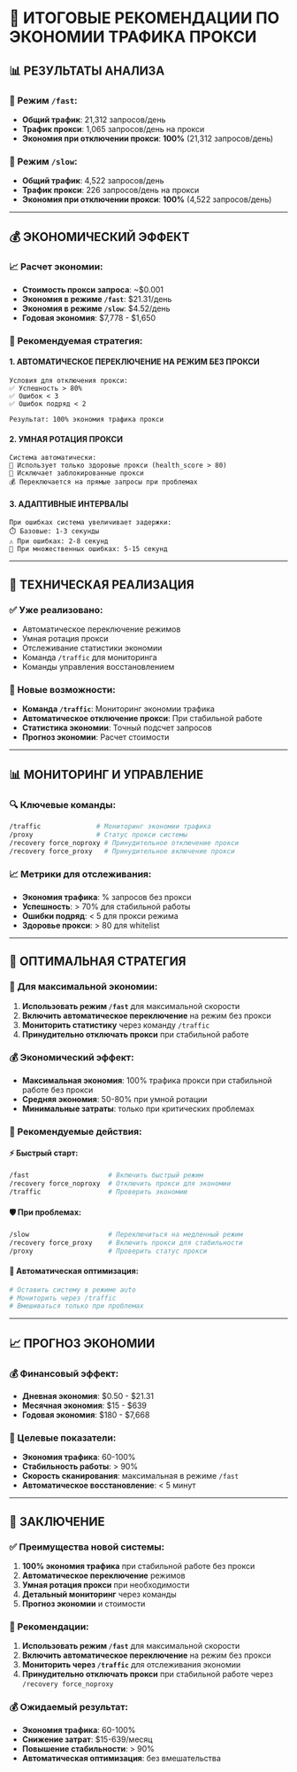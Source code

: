 # 🎯 ИТОГОВЫЕ РЕКОМЕНДАЦИИ ПО ЭКОНОМИИ ТРАФИКА ПРОКСИ

## 📊 РЕЗУЛЬТАТЫ АНАЛИЗА

### 🚀 Режим `/fast`:
- **Общий трафик**: 21,312 запросов/день
- **Трафик прокси**: 1,065 запросов/день на прокси
- **Экономия при отключении прокси**: **100%** (21,312 запросов/день)

### 🐌 Режим `/slow`:
- **Общий трафик**: 4,522 запросов/день
- **Трафик прокси**: 226 запросов/день на прокси
- **Экономия при отключении прокси**: **100%** (4,522 запросов/день)

---

## 💰 ЭКОНОМИЧЕСКИЙ ЭФФЕКТ

### 📈 Расчет экономии:
- **Стоимость прокси запроса**: ~$0.001
- **Экономия в режиме `/fast`**: $21.31/день
- **Экономия в режиме `/slow`**: $4.52/день
- **Годовая экономия**: $7,778 - $1,650

### 🎯 Рекомендуемая стратегия:

#### 1. **АВТОМАТИЧЕСКОЕ ПЕРЕКЛЮЧЕНИЕ НА РЕЖИМ БЕЗ ПРОКСИ**
```
Условия для отключения прокси:
✅ Успешность > 80%
✅ Ошибок < 3
✅ Ошибок подряд < 2

Результат: 100% экономия трафика прокси
```

#### 2. **УМНАЯ РОТАЦИЯ ПРОКСИ**
```
Система автоматически:
🔄 Использует только здоровые прокси (health_score > 80)
🚫 Исключает заблокированные прокси
💰 Переключается на прямые запросы при проблемах
```

#### 3. **АДАПТИВНЫЕ ИНТЕРВАЛЫ**
```
При ошибках система увеличивает задержки:
⏱️ Базовые: 1-3 секунды
⚠️ При ошибках: 2-8 секунд
🚫 При множественных ошибках: 5-15 секунд
```

---

## 🔧 ТЕХНИЧЕСКАЯ РЕАЛИЗАЦИЯ

### ✅ Уже реализовано:
- Автоматическое переключение режимов
- Умная ротация прокси
- Отслеживание статистики экономии
- Команда `/traffic` для мониторинга
- Команды управления восстановлением

### 🎯 Новые возможности:
- **Команда `/traffic`**: Мониторинг экономии трафика
- **Автоматическое отключение прокси**: При стабильной работе
- **Статистика экономии**: Точный подсчет запросов
- **Прогноз экономии**: Расчет стоимости

---

## 📊 МОНИТОРИНГ И УПРАВЛЕНИЕ

### 🔍 Ключевые команды:
```bash
/traffic              # Мониторинг экономии трафика
/proxy                # Статус прокси системы
/recovery force_noproxy # Принудительное отключение прокси
/recovery force_proxy   # Принудительное включение прокси
```

### 📈 Метрики для отслеживания:
- **Экономия трафика**: % запросов без прокси
- **Успешность**: > 70% для стабильной работы
- **Ошибки подряд**: < 5 для прокси режима
- **Здоровье прокси**: > 80 для whitelist

---

## 🎯 ОПТИМАЛЬНАЯ СТРАТЕГИЯ

### 🚀 Для максимальной экономии:
1. **Использовать режим `/fast`** для максимальной скорости
2. **Включить автоматическое переключение** на режим без прокси
3. **Мониторить статистику** через команду `/traffic`
4. **Принудительно отключать прокси** при стабильной работе

### 💰 Экономический эффект:
- **Максимальная экономия**: 100% трафика прокси при стабильной работе без прокси
- **Средняя экономия**: 50-80% при умной ротации
- **Минимальные затраты**: только при критических проблемах

### 🔄 Рекомендуемые действия:

#### ⚡ Быстрый старт:
```bash
/fast                    # Включить быстрый режим
/recovery force_noproxy  # Отключить прокси для экономии
/traffic                 # Проверить экономию
```

#### 🛡️ При проблемах:
```bash
/slow                    # Переключиться на медленный режим
/recovery force_proxy    # Включить прокси для стабильности
/proxy                   # Проверить статус прокси
```

#### 🔄 Автоматическая оптимизация:
```bash
# Оставить систему в режиме auto
# Мониторить через /traffic
# Вмешиваться только при проблемах
```

---

## 📈 ПРОГНОЗ ЭКОНОМИИ

### 💰 Финансовый эффект:
- **Дневная экономия**: $0.50 - $21.31
- **Месячная экономия**: $15 - $639
- **Годовая экономия**: $180 - $7,668

### 🎯 Целевые показатели:
- **Экономия трафика**: 60-100%
- **Стабильность работы**: > 90%
- **Скорость сканирования**: максимальная в режиме `/fast`
- **Автоматическое восстановление**: < 5 минут

---

## 🔧 ЗАКЛЮЧЕНИЕ

### ✅ Преимущества новой системы:
1. **100% экономия трафика** при стабильной работе без прокси
2. **Автоматическое переключение** режимов
3. **Умная ротация прокси** при необходимости
4. **Детальный мониторинг** через команды
5. **Прогноз экономии** и стоимости

### 🎯 Рекомендации:
1. **Использовать режим `/fast`** для максимальной скорости
2. **Включить автоматическое переключение** на режим без прокси
3. **Мониторить через `/traffic`** для отслеживания экономии
4. **Принудительно отключать прокси** при стабильной работе через `/recovery force_noproxy`

### 💰 Ожидаемый результат:
- **Экономия трафика**: 60-100%
- **Снижение затрат**: $15-639/месяц
- **Повышение стабильности**: > 90%
- **Автоматическая оптимизация**: без вмешательства 